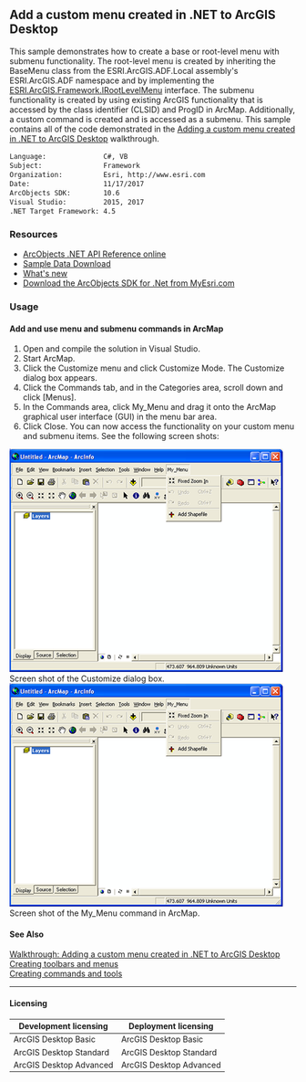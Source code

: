 ## Add a custom menu created in .NET to ArcGIS Desktop

This sample demonstrates how to create a base or root-level menu with submenu functionality. The root-level menu is created by inheriting the BaseMenu class from the ESRI.ArcGIS.ADF.Local assembly's ESRI.ArcGIS.ADF namespace and by implementing the [ESRI.ArcGIS.Framework.IRootLevelMenu](http://esriFramework/IRootLevelMenu.htm) interface. The submenu functionality is created by using existing ArcGIS functionality that is accessed by the class identifier (CLSID) and ProgID in ArcMap. Additionally, a custom command is created and is accessed as a submenu. This sample contains all of the code demonstrated in the [Adding a custom menu created in .NET to ArcGIS Desktop](http://e685b331-303d-47a0-ae4f-22a41ab3566b) walkthrough.  


<!-- TODO: Fill this section below with metadata about this sample-->
```
Language:              C#, VB
Subject:               Framework
Organization:          Esri, http://www.esri.com
Date:                  11/17/2017
ArcObjects SDK:        10.6
Visual Studio:         2015, 2017
.NET Target Framework: 4.5
```

### Resources

* [ArcObjects .NET API Reference online](http://desktop.arcgis.com/en/arcobjects/latest/net/webframe.htm)  
* [Sample Data Download](../../releases)  
* [What's new](http://desktop.arcgis.com/en/arcobjects/latest/net/webframe.htm#05247c04-bfd9-4e36-ae09-bc6e833c3b14.htm)  
* [Download the ArcObjects SDK for .Net from MyEsri.com](https://my.esri.com/)  

### Usage
#### Add and use menu and submenu commands in ArcMap  
1. Open and compile the solution in Visual Studio.  
1. Start ArcMap.  
1. Click the Customize menu and click Customize Mode. The Customize dialog box appears.   
1. Click the Commands tab, and in the Categories area, scroll down and click [Menus].   
1. In the Commands area, click My_Menu and drag it onto the ArcMap graphical user interface (GUI) in the menu bar area.   
1. Click Close. You can now access the functionality on your custom menu and submenu items. See the following screen shots:  



![Screen shot of the Customize dialog box.](images/pic1.png)  
Screen shot of the Customize dialog box.  
![Screen shot of the My_Menu command in ArcMap.](images/pic1.png)  
Screen shot of the My_Menu command in ArcMap.  




#### See Also  
[Walkthrough: Adding a custom menu created in .NET to ArcGIS Desktop](http://desktop.arcgis.com/search/?q=Walkthrough%3A%20Adding%20a%20custom%20menu%20created%20in%20.NET%20to%20ArcGIS%20Desktop&p=0&language=en&product=arcobjects-sdk-dotnet&version=&n=15&collection=help)  
[Creating toolbars and menus](http://desktop.arcgis.com/search/?q=Creating%20toolbars%20and%20menus&p=0&language=en&product=arcobjects-sdk-dotnet&version=&n=15&collection=help)  
[Creating commands and tools](http://desktop.arcgis.com/search/?q=Creating%20commands%20and%20tools&p=0&language=en&product=arcobjects-sdk-dotnet&version=&n=15&collection=help)  


---------------------------------

#### Licensing  
| Development licensing | Deployment licensing | 
| ------------- | ------------- | 
| ArcGIS Desktop Basic | ArcGIS Desktop Basic |  
| ArcGIS Desktop Standard | ArcGIS Desktop Standard |  
| ArcGIS Desktop Advanced | ArcGIS Desktop Advanced |  



